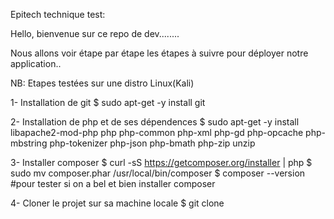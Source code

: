 Epitech technique test:


Hello, bienvenue sur ce repo de dev........

Nous allons voir étape par étape les étapes à suivre pour déployer notre application..

NB: Etapes testées sur une distro Linux(Kali)

1- Installation de git
$ sudo apt-get -y install git

2- Installation de php et de ses dépendences
$ sudo apt-get -y install libapache2-mod-php php php-common php-xml php-gd php-opcache php-mbstring php-tokenizer php-json php-bmath php-zip unzip

3- Installer composer
$ curl -sS https://getcomposer.org/installer | php
$ sudo mv composer.phar /usr/local/bin/composer
$ composer --version                      #pour tester si on a bel et bien installer composer

4- Cloner le projet sur sa machine locale
$ git clone  
